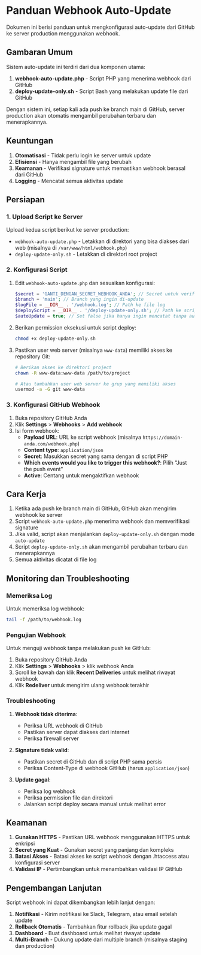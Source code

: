 # Panduan Webhook Auto-Update

Dokumen ini berisi panduan untuk mengkonfigurasi auto-update dari GitHub ke server production menggunakan webhook.

## Gambaran Umum

Sistem auto-update ini terdiri dari dua komponen utama:

1. **webhook-auto-update.php** - Script PHP yang menerima webhook dari GitHub
2. **deploy-update-only.sh** - Script Bash yang melakukan update file dari GitHub

Dengan sistem ini, setiap kali ada push ke branch main di GitHub, server production akan otomatis mengambil perubahan terbaru dan menerapkannya.

## Keuntungan

1. **Otomatisasi** - Tidak perlu login ke server untuk update
2. **Efisiensi** - Hanya mengambil file yang berubah
3. **Keamanan** - Verifikasi signature untuk memastikan webhook berasal dari GitHub
4. **Logging** - Mencatat semua aktivitas update

## Persiapan

### 1. Upload Script ke Server

Upload kedua script berikut ke server production:
- `webhook-auto-update.php` - Letakkan di direktori yang bisa diakses dari web (misalnya di `/var/www/html/webhook.php`)
- `deploy-update-only.sh` - Letakkan di direktori root project

### 2. Konfigurasi Script

1. Edit `webhook-auto-update.php` dan sesuaikan konfigurasi:
   ```php
   $secret = 'GANTI_DENGAN_SECRET_WEBHOOK_ANDA'; // Secret untuk verifikasi
   $branch = 'main'; // Branch yang ingin di-update
   $logFile = __DIR__ . '/webhook.log'; // Path ke file log
   $deployScript = __DIR__ . '/deploy-update-only.sh'; // Path ke script deploy
   $autoUpdate = true; // Set false jika hanya ingin mencatat tanpa auto-update
   ```

2. Berikan permission eksekusi untuk script deploy:
   ```bash
   chmod +x deploy-update-only.sh
   ```

3. Pastikan user web server (misalnya `www-data`) memiliki akses ke repository Git:
   ```bash
   # Berikan akses ke direktori project
   chown -R www-data:www-data /path/to/project
   
   # Atau tambahkan user web server ke grup yang memiliki akses
   usermod -a -G git www-data
   ```

### 3. Konfigurasi GitHub Webhook

1. Buka repository GitHub Anda
2. Klik **Settings** > **Webhooks** > **Add webhook**
3. Isi form webhook:
   - **Payload URL**: URL ke script webhook (misalnya `https://domain-anda.com/webhook.php`)
   - **Content type**: `application/json`
   - **Secret**: Masukkan secret yang sama dengan di script PHP
   - **Which events would you like to trigger this webhook?**: Pilih "Just the push event"
   - **Active**: Centang untuk mengaktifkan webhook

## Cara Kerja

1. Ketika ada push ke branch main di GitHub, GitHub akan mengirim webhook ke server
2. Script `webhook-auto-update.php` menerima webhook dan memverifikasi signature
3. Jika valid, script akan menjalankan `deploy-update-only.sh` dengan mode `auto-update`
4. Script `deploy-update-only.sh` akan mengambil perubahan terbaru dan menerapkannya
5. Semua aktivitas dicatat di file log

## Monitoring dan Troubleshooting

### Memeriksa Log

Untuk memeriksa log webhook:
```bash
tail -f /path/to/webhook.log
```

### Pengujian Webhook

Untuk menguji webhook tanpa melakukan push ke GitHub:
1. Buka repository GitHub Anda
2. Klik **Settings** > **Webhooks** > klik webhook Anda
3. Scroll ke bawah dan klik **Recent Deliveries** untuk melihat riwayat webhook
4. Klik **Redeliver** untuk mengirim ulang webhook terakhir

### Troubleshooting

1. **Webhook tidak diterima**:
   - Periksa URL webhook di GitHub
   - Pastikan server dapat diakses dari internet
   - Periksa firewall server

2. **Signature tidak valid**:
   - Pastikan secret di GitHub dan di script PHP sama persis
   - Periksa Content-Type di webhook GitHub (harus `application/json`)

3. **Update gagal**:
   - Periksa log webhook
   - Periksa permission file dan direktori
   - Jalankan script deploy secara manual untuk melihat error

## Keamanan

1. **Gunakan HTTPS** - Pastikan URL webhook menggunakan HTTPS untuk enkripsi
2. **Secret yang Kuat** - Gunakan secret yang panjang dan kompleks
3. **Batasi Akses** - Batasi akses ke script webhook dengan .htaccess atau konfigurasi server
4. **Validasi IP** - Pertimbangkan untuk menambahkan validasi IP GitHub

## Pengembangan Lanjutan

Script webhook ini dapat dikembangkan lebih lanjut dengan:

1. **Notifikasi** - Kirim notifikasi ke Slack, Telegram, atau email setelah update
2. **Rollback Otomatis** - Tambahkan fitur rollback jika update gagal
3. **Dashboard** - Buat dashboard untuk melihat riwayat update
4. **Multi-Branch** - Dukung update dari multiple branch (misalnya staging dan production) 